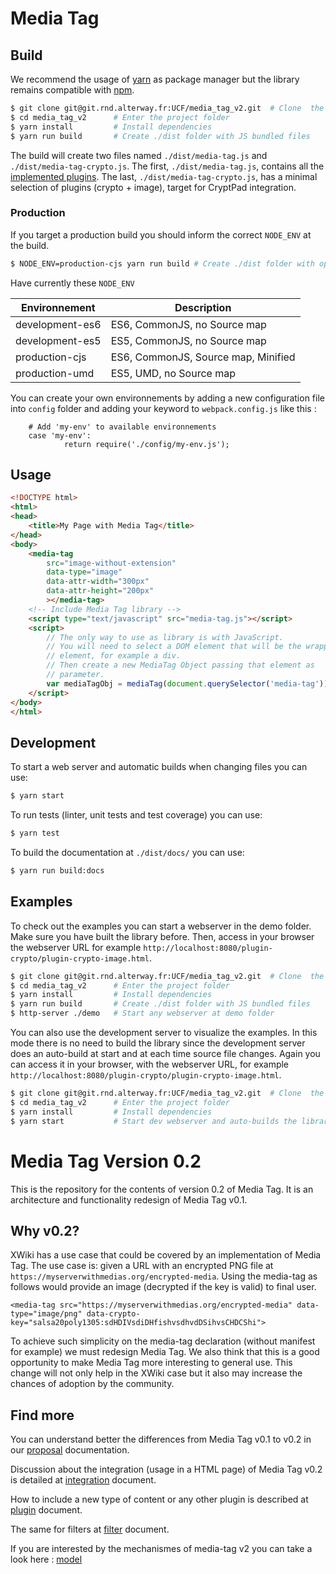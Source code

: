 # Media Tag

## Build

We recommend the usage of [yarn](https://yarnpkg.com/) as package
manager but the library remains compatible with
[npm](https://www.npmjs.com/).

```sh
$ git clone git@git.rnd.alterway.fr:UCF/media_tag_v2.git  # Clone  the project
$ cd media_tag_v2      # Enter the project folder
$ yarn install         # Install dependencies
$ yarn run build       # Create ./dist folder with JS bundled files
```

The build will create two files named `./dist/media-tag.js` and
`./dist/media-tag-crypto.js`. The first, `./dist/media-tag.js`,
contains all the [implemented plugins](docs/plugin-implemented.md).
The last, `./dist/media-tag-crypto.js`, has a minimal selection of
plugins (crypto + image), target for CryptPad integration.

### Production

If you target a production build you should inform the correct
`NODE_ENV` at the build.

```sh
$ NODE_ENV=production-cjs yarn run build # Create ./dist folder with optimized JS bundled files
```

Have currently these `NODE_ENV`

|    Environnement    |    Description    |
|    -------------    |    -----------    |
|   development-es6   | ES6, CommonJS, no Source map |
|   development-es5   | ES5, CommonJS, no Source map |
|   production-cjs    | ES6, CommonJS, Source map, Minified  |
|   production-umd    | ES5, UMD, no Source map |

You can create your own environnements by adding a new configuration file into `config` folder and 
adding your keyword to `webpack.config.js` like this :

```
	# Add 'my-env' to available environnements
	case 'my-env':
			return require('./config/my-env.js');
```

## Usage

```html
<!DOCTYPE html>
<html>
<head>
	<title>My Page with Media Tag</title>
</head>
<body>
	<media-tag
		src="image-without-extension"
        data-type="image"
        data-attr-width="300px"
        data-attr-height="200px"
        ></media-tag>
	<!-- Include Media Tag library -->
	<script type="text/javascript" src="media-tag.js"></script>
	<script>
		// The only way to use as library is with JavaScript.
		// You will need to select a DOM element that will be the wrapper
		// element, for example a div.
		// Then create a new MediaTag Object passing that element as
		// parameter.
		var mediaTagObj = mediaTag(document.querySelector('media-tag'));
	</script>
</body>
</html>
```

## Development

To start a web server and automatic builds when changing files you can
use:

```sh
$ yarn start
```

To run tests (linter, unit tests and test coverage) you can use:

```sh
$ yarn test
```

To build the documentation at `./dist/docs/` you can use:

```sh
$ yarn run build:docs
```

## Examples

To check out the examples you can start a webserver in the demo
folder. Make sure you have built the library before. Then, access in
your browser the webserver URL for example
`http://localhost:8080/plugin-crypto/plugin-crypto-image.html`.

```sh
$ git clone git@git.rnd.alterway.fr:UCF/media_tag_v2.git  # Clone  the project
$ cd media_tag_v2      # Enter the project folder
$ yarn install         # Install dependencies
$ yarn run build       # Create ./dist folder with JS bundled files
$ http-server ./demo   # Start any webserver at demo folder
```

You can also use the development server to visualize the examples. In
this mode there is no need to build the library since the development
server does an auto-build at start and at each time source file
changes. Again you can access it in your browser, with the webserver
URL, for example
`http://localhost:8080/plugin-crypto/plugin-crypto-image.html`.

```sh
$ git clone git@git.rnd.alterway.fr:UCF/media_tag_v2.git  # Clone  the project
$ cd media_tag_v2      # Enter the project folder
$ yarn install         # Install dependencies
$ yarn start           # Start dev webserver and auto-builds the library
```

# Media Tag Version 0.2

This is the repository for the contents of version 0.2 of Media Tag.
It is an architecture and functionality redesign of Media Tag v0.1.

## Why v0.2?

XWiki has a use case that could be covered by an implementation of
Media Tag. The use case is: given a URL with an encrypted PNG file at
`https://myserverwithmedias.org/encrypted-media`. Using the media-tag
as follows would provide an image (decrypted if the key is valid) to
final user.

```
<media-tag src="https://myserverwithmedias.org/encrypted-media" data-type="image/png" data-crypto-key="salsa20poly1305:sdHDIVsdiDHfishvsdhvdDSihvsCHDCShi">
```
To achieve such simplicity on the media-tag declaration (without
manifest for example) we must redesign Media Tag. We also think that
this is a good opportunity to make Media Tag more interesting to
general use. This change will not only help in the XWiki case but it
also may increase the chances of adoption by the community.

## Find more

You can understand better the differences from Media Tag v0.1 to v0.2
in our [proposal](docs/proposal.md) documentation.

Discussion about the integration (usage in a HTML page) of Media Tag
v0.2 is detailed at [integration](docs/integration.md) document.

How to include a new type of content or any other plugin is described
at [plugin](docs/plugin.md) document.

The same for filters at [filter](docs/filter.md) document.

If you are interested by the mechanismes of media-tag v2 you can take a look here : [model](docs/model)
